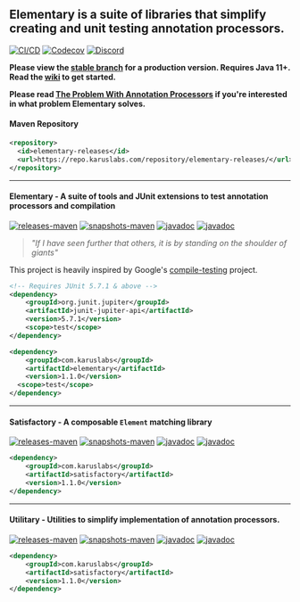 ## Elementary is a suite of libraries that simplify creating and unit testing annotation processors.

[![CI/CD](https://github.com/Pante/elementary/workflows/Elementary%20CI/CD/badge.svg)](https://github.com/Pante/elementary/actions?query=workflow%3ACI%2FCD)
[![Codecov](https://codecov.io/gh/Pante/elementary/branch/master/graph/badge.svg)](https://codecov.io/gh/Pante/elementary)
[![Discord](https://img.shields.io/discord/140273735772012544.svg?style=flat-square)](https://discord.gg/uE4C9NQ)

**Please view the [stable branch](https://github.com/Pante/elementary/tree/stable) for a production version. Requires Java 11+. Read the [wiki](https://github.com/Pante/elementary/wiki) to get started.**

**Please read [The Problem With Annotation Processors](https://dzone.com/articles/the-problem-with-annotation-processors]) if you're interested in what problem Elementary solves.**

#### Maven Repository
```XML
<repository>
  <id>elementary-releases</id>
  <url>https://repo.karuslabs.com/repository/elementary-releases/</url>
</repository>
```

***
#### Elementary - A suite of tools and JUnit extensions to test annotation processors and compilation
[![releases-maven](https://img.shields.io/maven-metadata/v/https/repo.karuslabs.com/repository/elementary-releases/com/karuslabs/elementary/maven-metadata.xml.svg)](https://repo.karuslabs.com/service/rest/repository/browse/elementary-releases/com/karuslabs/elementary/)
[![snapshots-maven](https://img.shields.io/maven-metadata/v/https/repo.karuslabs.com/repository/elementary-snapshots/com/karuslabs/elementary/maven-metadata.xml.svg)](https://repo.karuslabs.com/service/rest/repository/browse/elementary-snapshots/com/karuslabs/elementary/)
[![javadoc](https://img.shields.io/badge/javadoc-latest-brightgreen.svg)](https://repo.karuslabs.com/repository/elementary/latest/elementary/apidocs/index.html)
[![javadoc](https://img.shields.io/badge/javadoc-nightly-brightgreen.svg)](https://repo.karuslabs.com/repository/elementary/nightly/elementary/apidocs/index.html)

> _"If I have seen further that others, it is by standing on the shoulder of giants"_

This project is heavily inspired by Google's [compile-testing](https://github.com/google/compile-testing) project.

```XML
<!-- Requires JUnit 5.7.1 & above -->
<dependency>
    <groupId>org.junit.jupiter</groupId>
    <artifactId>junit-jupiter-api</artifactId>
    <version>5.7.1</version>
    <scope>test</scope>
</dependency>

<dependency>
    <groupId>com.karuslabs</groupId>
    <artifactId>elementary</artifactId>
    <version>1.1.0</version>
  <scope>test</scope>
</dependency>
```

***
#### Satisfactory - A composable `Element` matching library
[![releases-maven](https://img.shields.io/maven-metadata/v/https/repo.karuslabs.com/repository/elementary-releases/com/karuslabs/satisfactory/maven-metadata.xml.svg)](https://repo.karuslabs.com/service/rest/repository/browse/elementary-releases/com/karuslabs/satisfactory/)
[![snapshots-maven](https://img.shields.io/maven-metadata/v/https/repo.karuslabs.com/repository/elementary-snapshots/com/karuslabs/satisfactory/maven-metadata.xml.svg)](https://repo.karuslabs.com/service/rest/repository/browse/elementary-snapshots/com/karuslabs/satisfactory/)
[![javadoc](https://img.shields.io/badge/javadoc-latest-brightgreen.svg)](https://repo.karuslabs.com/repository/elementary/latest/satisfactory/apidocs/index.html)
[![javadoc](https://img.shields.io/badge/javadoc-nightly-brightgreen.svg)](https://repo.karuslabs.com/repository/elementary/nightly/satisfactory/apidocs/index.html)
```XML
<dependency>
    <groupId>com.karuslabs</groupId>
    <artifactId>satisfactory</artifactId>
    <version>1.1.0</version>
</dependency>
```

***
#### Utilitary - Utilities to simplify implementation of annotation processors.
[![releases-maven](https://img.shields.io/maven-metadata/v/https/repo.karuslabs.com/repository/elementary-releases/com/karuslabs/utilitary/maven-metadata.xml.svg)](https://repo.karuslabs.com/service/rest/repository/browse/elementary-releases/com/karuslabs/utilitary/)
[![snapshots-maven](https://img.shields.io/maven-metadata/v/https/repo.karuslabs.com/repository/elementary-snapshots/com/karuslabs/utilitary/maven-metadata.xml.svg)](https://repo.karuslabs.com/service/rest/repository/browse/elementary-snapshots/com/karuslabs/utilitary/)
[![javadoc](https://img.shields.io/badge/javadoc-latest-brightgreen.svg)](https://repo.karuslabs.com/repository/elementary/latest/utilitary/apidocs/index.html)
[![javadoc](https://img.shields.io/badge/javadoc-nightly-brightgreen.svg)](https://repo.karuslabs.com/repository/elementary/nightly/utilitary/apidocs/index.html)
```XML
<dependency>
    <groupId>com.karuslabs</groupId>
    <artifactId>satisfactory</artifactId>
    <version>1.1.0</version>
</dependency>
```
